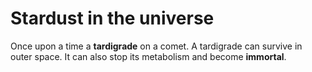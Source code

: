 # Stardust in the universe

Once upon a time a **tardigrade** on a comet.
A tardigrade can survive in outer space.
It can also stop its metabolism and become **immortal**.
